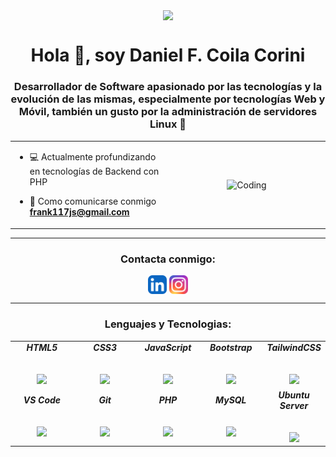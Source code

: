 <p align="center"><picture align="center"><img align="center" src = "https://github.com/7oSkaaa/7oSkaaa/blob/main/Images/about_me.gif?raw=true" width = 50px></picture></p>
<h1 align="center">Hola 👋, soy Daniel F. Coila Corini</h1>
<h3 align="center">Desarrollador de Software apasionado por las tecnologías y la evolución de las mismas, especialmente por tecnologías Web y Móvil, también un gusto por la administración de servidores Linux 🐧</h3>

<table align="center">
<tr border="none">
<td width="50%" align="left">
  
- 💻 Actualmente profundizando en tecnologías de Backend con PHP

- 📧 Como comunicarse conmigo **frank117js@gmail.com**

</td>
<td width="50%" align="center">
  <img align="center" alt="Coding" width="450" src="https://repository-images.githubusercontent.com/588181932/e36ec678-7984-4cdd-8e4c-a3932772ff8e">  
</td>
</tr>
</table>

---

<h3 align="center">Contacta conmigo:</h3>
<p align="center">
<a href="www.linkedin.com/in/daniel-franco-coila-corini-05356a1b6" target="blank"><img align="center" src="https://github.com/tandpfun/skill-icons/blob/main/icons/LinkedIn.svg" alt="kaveendinethma" height="30" width="30" /></a>
<a href="https://www.instagram.com/dafran.code/" target="blank"><img align="center" src="https://github.com/tandpfun/skill-icons/blob/main/icons/Instagram.svg" alt="kavee_dineth" height="30" width="30" /></a>
</p>

---

<h3 align="center">Lenguajes y Tecnologias:</h3>
<table align="center">
  <tbody>
    <tr align="top">
      <td width="20%" align="center">
        <span><i><b>HTML5</b><i></span><br><br><br>
        <img width="50" src="https://cdn.svgporn.com/logos/html-5.svg">
      </td>
      <td width="20%" align="center">
        <span><i><b>CSS3</b><i></span><br><br><br>
        <img width="50" src="https://cdn.svgporn.com/logos/css-3.svg">
      </td>
      <td width="20%" align="center">
        <span><i><b>JavaScript</b><i></span><br><br><br>
        <img width="50" src="https://cdn.svgporn.com/logos/javascript.svg">
      </td>
      <td width="20%" align="center">
        <span><i><b>Bootstrap</b><i></span><br><br><br>
        <img width="50" src="https://cdn.svgporn.com/logos/bootstrap.svg">
      </td>
      <td width="20%" align="center">
        <span><i><b>TailwindCSS</b><i></span><br><br><br>
        <img width="50" src="https://cdn.svgporn.com/logos/tailwindcss-icon.svg">
      </td>
    </tr>
    <tr align="top">
      <td width="20%" align="center">
        <span><i><b>VS Code</b><i></span><br><br><br>
        <img width="50" src="https://cdn.svgporn.com/logos/visual-studio-code.svg">
      </td>
      <td width="20%" align="center">
        <span><i><b>Git</b><i></span><br><br><br>
        <img height="70" src="https://cdn.svgporn.com/logos/git-icon.svg">
      </td>
      <td width="20%" align="center">
        <span><i><b>PHP</b><i></span><br><br><br>
        <img height="70" src="https://cdn.svgporn.com/logos/php.svg">
      </td>
      <td width="20%" align="center">
        <span><i><b>MySQL</b><i></span><br><br><br>
        <img height="70" src="https://cdn.svgporn.com/logos/mysql.svg">
      </td>
      <td width="20%" align="center">
        <span><i><b>Ubuntu Server</b><i></span><br><br><br>
        <img height="70" src="https://cdn.svgporn.com/logos/ubuntu.svg">
      </td>
    </tr>
    <tr align="top">
    </tr>
  </tbody>
</table>

